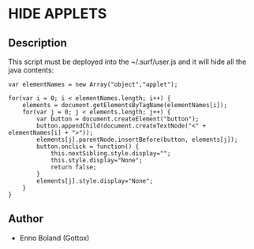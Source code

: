 HIDE APPLETS
============

Description
-----------

This script must be deployed into the ~/.surf/user.js and it will hide all the java contents:

	var elementNames = new Array("object","applet");

	for(var i = 0; i < elementNames.length; i++) {
		elements = document.getElementsByTagName(elementNames[i]);
		for(var j = 0; j < elements.length; j++) {
			var button = document.createElement("button");
			button.appendChild(document.createTextNode("<" + elementNames[i] + ">"));
			elements[j].parentNode.insertBefore(button, elements[j]);
			button.onclick = function() {
				this.nextSibling.style.display="";
				this.style.display="None";
				return false;
			}
			elements[j].style.display="None";
		}
	}

Author
------

- Enno Boland (Gottox) <g s01 de>
